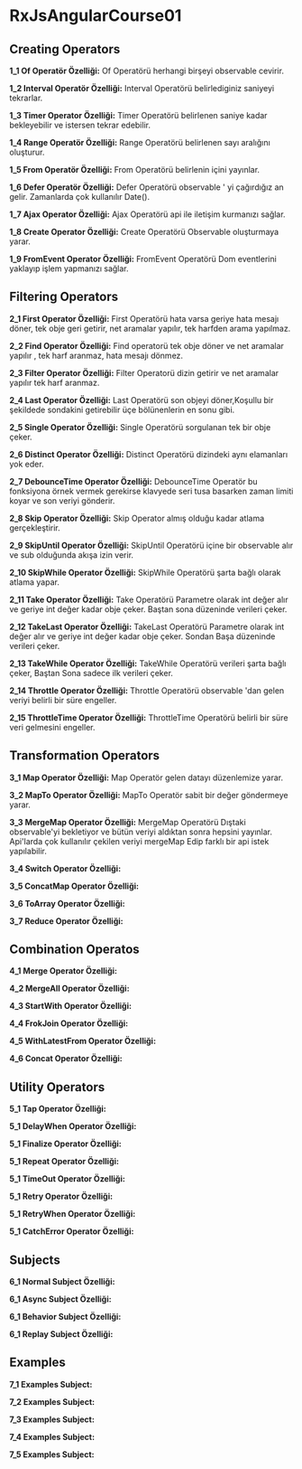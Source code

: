 # RxJsAngularCourse01

## Creating Operators

**1_1 Of Operatör Özelliği:** Of Operatörü herhangi birşeyi observable cevirir.

**1_2 Interval Operatör Özelliği:** Interval Operatörü belirlediginiz saniyeyi tekrarlar.

**1_3 Timer Operator Özelliği:** Timer Operatörü belirlenen saniye kadar bekleyebilir ve istersen tekrar edebilir.

**1_4 Range Operatör Özelliği:** Range Operatörü belirlenen sayı aralığını oluşturur.

**1_5 From Operatör Özelliği:** From Operatörü belirlenin içini yayınlar.

**1_6 Defer Operatör Özelliği:** Defer Operatörü observable ' yi çağırdığız an gelir. Zamanlarda çok kullanılır Date().

**1_7 Ajax Operator Özelliği:** Ajax Operatörü api ile iletişim kurmanızı sağlar.

**1_8 Create Operator Özelliği:** Create Operatörü Observable oluşturmaya yarar.

**1_9 FromEvent Operator Özelliği:** FromEvent Operatörü Dom eventlerini yaklayıp işlem yapmanızı sağlar.


## Filtering Operators

**2_1 First Operator Özelliği:** First Operatörü hata varsa geriye hata mesajı döner, tek obje geri getirir, net aramalar yapılır, tek harfden arama yapılmaz.

**2_2 Find Operator Özelliği:** Find operatorü tek obje döner ve net aramalar yapılır , tek harf aranmaz, hata mesajı dönmez.

**2_3 Filter Operator Özelliği:** Filter Operatorü dizin getirir ve net aramalar yapılır tek harf aranmaz.

**2_4 Last Operator Özelliği:** Last Operatörü son objeyi döner,Koşullu bir şekildede sondakini getirebilir üçe bölünenlerin en sonu gibi.

**2_5 Single Operator Özelliği:** Single Operatörü sorgulanan tek bir obje çeker.

**2_6 Distinct Operator Özelliği:** Distinct Operatörü dizindeki aynı elamanları yok eder.

**2_7 DebounceTime Operator Özelliği:** DebounceTime Operatör bu fonksiyona örnek vermek gerekirse klavyede seri tusa basarken zaman limiti koyar ve son veriyi gönderir.

**2_8 Skip Operator Özelliği:** Skip Operator almış olduğu kadar atlama gerçekleştirir.

**2_9 SkipUntil Operator Özelliği:** SkipUntil Operatörü içine bir observable alır ve sub olduğunda akışa izin verir.

**2_10 SkipWhile Operator Özelliği:** SkipWhile Operatörü şarta bağlı olarak atlama yapar.

**2_11 Take Operator Özelliği:** Take Operatörü Parametre olarak int değer alır ve geriye int değer kadar obje çeker. Baştan sona düzeninde verileri çeker.

**2_12 TakeLast Operator Özelliği:** TakeLast Operatörü Parametre olarak int değer alır ve geriye int değer kadar obje çeker. Sondan Başa düzeninde verileri çeker.

**2_13 TakeWhile Operator Özelliği:** TakeWhile Operatörü verileri şarta bağlı çeker, Baştan Sona sadece ilk verileri çeker.

**2_14 Throttle Operator Özelliği:** Throttle Operatörü observable 'dan gelen veriyi belirli bir süre engeller.

**2_15 ThrottleTime Operator Özelliği:** ThrottleTime Operatörü belirli bir süre veri gelmesini engeller.


## Transformation Operators

**3_1 Map Operator Özelliği:** Map Operatör gelen datayı düzenlemize yarar.

**3_2 MapTo Operator Özelliği:** MapTo Operatör sabit bir değer göndermeye yarar.

**3_3 MergeMap Operator Özelliği:** MergeMap Operatörü Dıştaki observable'yi bekletiyor ve bütün veriyi aldıktan sonra hepsini yayınlar. Api'larda çok kullanılır çekilen veriyi mergeMap Edip farklı bir api istek yapılabilir.

**3_4 Switch Operator Özelliği:**

**3_5 ConcatMap Operator Özelliği:**

**3_6 ToArray Operator Özelliği:**

**3_7 Reduce Operator Özelliği:**


## Combination Operatos

**4_1 Merge Operator Özelliği:**

**4_2 MergeAll Operator Özelliği:**

**4_3 StartWith Operator Özelliği:**

**4_4 FrokJoin Operator Özelliği:**

**4_5 WithLatestFrom Operator Özelliği:**

**4_6 Concat Operator Özelliği:**


## Utility Operators

**5_1 Tap Operator Özelliği:**

**5_1 DelayWhen Operator Özelliği:**

**5_1 Finalize Operator Özelliği:**

**5_1 Repeat Operator Özelliği:**

**5_1 TimeOut Operator Özelliği:**

**5_1 Retry Operator Özelliği:**

**5_1 RetryWhen Operator Özelliği:**

**5_1 CatchError Operator Özelliği:**


## Subjects
**6_1 Normal Subject Özelliği:**

**6_1 Async Subject Özelliği:**

**6_1 Behavior Subject Özelliği:**

**6_1 Replay Subject Özelliği:**


## Examples

**7_1 Examples Subject:**

**7_2 Examples Subject:**

**7_3 Examples Subject:**

**7_4 Examples Subject:**

**7_5 Examples Subject:**
